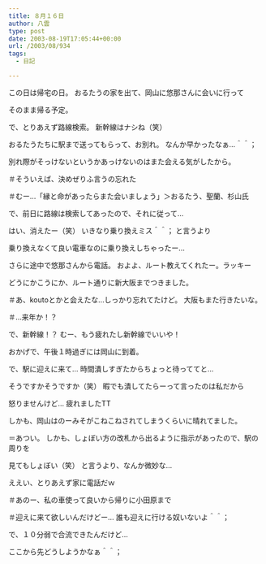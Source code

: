```yaml
---
title: ８月１６日
author: 八雲
type: post
date: 2003-08-19T17:05:44+00:00
url: /2003/08/934
tags:
  - 日記

---
```

この日は帰宅の日。 おるたうの家を出て、岡山に悠那さんに会いに行って
  
そのまま帰る予定。

で、とりあえず路線検索。 新幹線はナシね（笑）
  
おるたうたちに駅まで送ってもらって、お別れ。 なんか早かったなぁ…＾＾；
  
別れ際がそっけないというかあっけないのはまた会える気がしたから。
  
＃そういえば、決めぜりふ言うの忘れた
  
＃むー…「縁と命があったらまた会いましょう」＞おるたう、聖蘭、杉山氏

で、前日に路線は検索してあったので、それに従って…
  
はい、消えたー（笑） いきなり乗り換えミス＾＾； と言うより
  
乗り換えなくて良い電車なのに乗り換えしちゃったー…
  
さらに途中で悠那さんから電話。 およよ、ルート教えてくれたー。ラッキー
  
どうにかこうにか、ルート通りに新大阪までつきました。
  
＃あ、koutoとかと会えたな…しっかり忘れてたけど。 大阪もまた行きたいな。
  
＃…来年か！？
  
で、新幹線！？ むー、もう疲れたし新幹線でいいや！
  
おかげで、午後１時過ぎには岡山に到着。
  
で、駅に迎えに来て… 時間潰しすぎたからちょっと待っててと…
  
そうですかそうですか（笑） 暇でも潰してたらーって言ったのは私だから
  
怒りませんけど… 疲れましたTT
  
しかも、岡山はのーみそがこねこねされてしまうくらいに晴れてました。
  
＝あつい。 しかも、しょぼい方の改札から出るように指示があったので、駅の周りを
  
見てもしょぼい（笑） と言うより、なんか微妙な…
  
ええい、とりあえず家に電話だｗ
  
＃あのー、私の車使って良いから帰りに小田原まで
  
＃迎えに来て欲しいんだけどー… 誰も迎えに行ける奴いないよ＾＾；
  
で、１０分弱で合流できたんだけど…
  
ここから先どうしようかなぁ＾＾；
